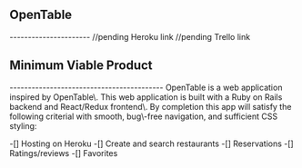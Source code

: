 <h2>OpenTable</h2>
----------------------
//pending Heroku link
//pending Trello link

<h2>Minimum Viable Product</h2>
------------------------------------------
OpenTable is a web application inspired by OpenTable\. This web application is built with a Ruby on Rails backend and React/Redux frontend\. By completion this app will satisfy the following criterial with smooth, bug\-free navigation, and sufficient CSS styling:

-[] Hosting on Heroku
-[] Create and search restaurants
-[] Reservations
-[] Ratings/reviews
-[] Favorites
